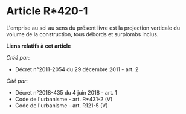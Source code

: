 # Article R*420-1

L'emprise au sol au sens du présent livre est la projection verticale du volume de la construction, tous débords et surplombs
inclus.

**Liens relatifs à cet article**

_Créé par_:

  - Décret n°2011-2054 du 29 décembre 2011 - art. 2

_Cité par_:

  - Décret n°2018-435 du 4 juin 2018 - art. 1
  - Code de l'urbanisme - art. R*431-2 (V)
  - Code de l'urbanisme - art. R121-5 (V)
